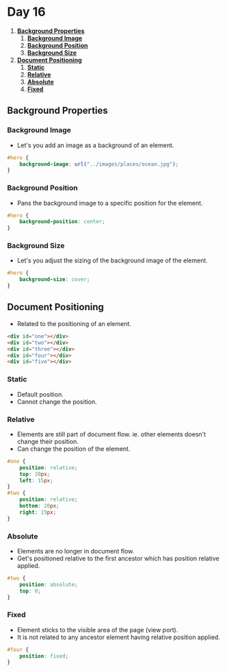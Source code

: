 # **Day 16** <!-- omit in toc -->

1. [**Background Properties**](#background-properties)
   1. [**Background Image**](#background-image)
   2. [**Background Position**](#background-position)
   3. [**Background Size**](#background-size)
2. [**Document Positioning**](#document-positioning)
   1. [**Static**](#static)
   2. [**Relative**](#relative)
   3. [**Absolute**](#absolute)
   4. [**Fixed**](#fixed)

## **Background Properties**

### **Background Image**

-   Let's you add an image as a background of an element.

```css
#hero {
    background-image: url("../images/places/ocean.jpg");
}
```

### **Background Position**

-   Pans the background image to a specific position for the element.

```css
#hero {
    background-position: center;
}
```

### **Background Size**

-   Let's you adjust the sizing of the background image of the element.

```css
#hero {
    background-size: cover;
}
```

## **Document Positioning**

-   Related to the positioning of an element.

```html
<div id="one"></div>
<div id="two"></div>
<div id="three"></div>
<div id="four"></div>
<div id="five"></div>
```

### **Static**

-   Default position.
-   Cannot change the position.

### **Relative**

-   Elements are still part of document flow. ie. other elements doesn't change their position.
-   Can change the position of the element.

```css
#one {
    position: relative;
    top: 20px;
    left: 15px;
}
#two {
    position: relative;
    bottom: 20px;
    right: 15px;
}
```

### **Absolute**

-   Elements are no longer in document flow.
-   Get's positioned relative to the first ancestor which has position relative applied.

```css
#two {
    position: absolute;
    top: 0;
}
```

### **Fixed**

-   Element sticks to the visible area of the page (view port).
-   It is not related to any ancestor element having relative position applied.

```css
#four {
    position: fixed;
}
```
